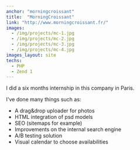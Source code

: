 ```yaml
---
anchor: "morningcroissant"
title:  "MorningCroissant"
link: "http://www.morningcroissant.fr/"
images:
  - /img/projects/mc-1.jpg
  - /img/projects/mc-2.jpg
  - /img/projects/mc-3.jpg
  - /img/projects/mc-4.jpg
images_layout: site
techs:
  - PHP
  - Zend 1
---
```


I did a six months internship in this company in Paris.

I've done many things such as:

 - A drag&amp;drop uploader for photos
 - HTML integration of psd models
 - SEO (sitemaps for example)
 - Improvements on the internal search engine
 - A/B testing solution
 - Visual calendar to choose availabilities
